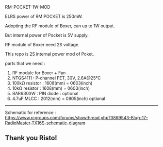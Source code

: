 RM-POCKET-1W-MOD

ELRS power of RM POCKET is 250mW.

Adopting the RF module of Boxer, can up to 1W output.

But internal power of Pocket is 5V supply.

RF module of Boxer need 2S voltage.

This repo is 2S internal power mod of Poket.

parts that we need :
1. RF module for Boxer + Fan
2. NTGS4111 : P-channel FET, 30V, 2.6A@25°C
3. 100kΩ resistor : 1608(mm) = 0603(inch)
4. 10kΩ resistor : 1608(mm) = 0603(inch)
5. BAR6303W : PIN diode : optional
6. 4.7uF MLCC : 2012(mm) = 0805(inch) optional

--------------------------------------------------------------------------------------------------
Schematic for reference :
https://www.rcgroups.com/forums/showthread.php?3869543-Blog-17-RadioMaster-TX16S-schematic-diagram

Thank you Risto!
--------------------------------------------------------------------------------------------------
